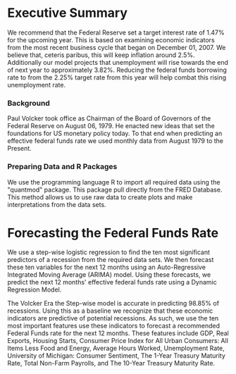 # Executive Summary
We recommend that the Federal Reserve set a target interest rate of 1.47% for the upcoming year. This is based on examining economic indicators from the most recent business cycle that began on December 01, 2007. We believe that, ceteris paribus, this will keep inflation around 2.5%. Additionally our model projects that unemployment will rise towards the end of next year to approximately 3.82%. Reducing the federal funds borrowing rate to from the 2.25% target rate from this year will help combat this rising unemployment rate. 
    
### Background

Paul Volcker took office as Chairman of the Board of Governors of the Federal Reserve on August 06, 1979. He enacted new ideas that set the foundations for US monetary policy today. To that end when predicting an effective federal funds rate we used monthly data from August 1979 to the Present.

### Preparing Data and R Packages
We use the programming language R to import all required data using the "quantmod" package. This package pull directly from the FRED Database. This method allows us to use raw data to create plots and make interpretations from the data sets.

# Forecasting the Federal Funds Rate

We use a step-wise logistic regression to find the ten most significant predictors of a recession from the required data sets. We then forecast these ten variables for the next 12 months using an Auto-Regressive Integrated Moving Average (ARIMA) model. Using these forecasts, we predict the next 12 months' effective federal funds rate using a Dynamic Regression Model.

The Volcker Era the Step-wise model is accurate in predicting 98.85% of recessions. Using this as a baseline we recognize that these economic indicators are predictive of potential recessions. As such, we use the ten most important features use these indicators to forecast a recommended Federal Funds rate for the next 12 months. These features include GDP, Real Exports, Housing Starts, Consumer Price Index for All Urban Consumers: All Items Less Food and Energy, Average Hours Worked, Unemployment Rate, University of Michigan: Consumer Sentiment, The 1-Year Treasury Maturity Rate, Total Non-Farm Payrolls, and The 10-Year Treasury Maturity Rate.
